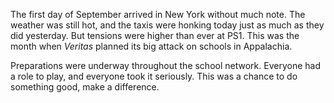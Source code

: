 The first day of September arrived in New York without much note. The weather was still hot, and the taxis were honking today just as much as they did yesterday. But tensions were higher than ever at PS1. This was the month when *Veritas* planned its big attack on schools in Appalachia. 

Preparations were underway throughout the school network. Everyone had a role to play, and everyone took it seriously. This was a chance to do something good, make a difference. 

